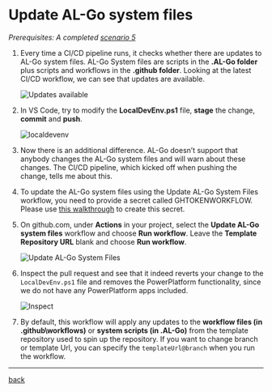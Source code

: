 # Update AL-Go system files

*Prerequisites: A completed [scenario 5](RegisterProductionEnvironment.md)*

1. Every time a CI/CD pipeline runs, it checks whether there are updates to AL-Go system files. AL-Go System files are scripts in the **.AL-Go folder** plus scripts and workflows in the **.github folder**. Looking at the latest CI/CD workflow, we can see that updates are available.

   ![Updates available](https://github.com/user-attachments/assets/81b20bd1-2fe9-4c03-970c-74c9f92ba726)

1. In VS Code, try to modify the **LocalDevEnv.ps1** file, **stage** the change, **commit** and **push**.

   ![localdevenv](https://github.com/microsoft/AL-Go/assets/10775043/9eb67bc0-5460-44c5-8ede-fc8f6545a821)

1. Now there is an additional difference. AL-Go doesn’t support that anybody changes the AL-Go system files and will warn about these changes. The CI/CD pipeline, which kicked off when pushing the change, tells me about this.

1. To update the AL-Go system files using the Update AL-Go System Files workflow, you need to provide a secret called GHTOKENWORKFLOW. Please use [this walkthrough](./GhTokenWorkflow.md) to create this secret.

1. On github.com, under **Actions** in your project, select the **Update AL-Go system files** workflow and choose **Run workflow**. Leave the **Template Repository URL** blank and choose **Run workflow**.

   ![Update AL-Go System Files](https://github.com/user-attachments/assets/890990e3-7681-4abe-ab93-b99eab75ebbe)

1. Inspect the pull request and see that it indeed reverts your change to the `LocalDevEnv.ps1` file and removes the PowerPlatform functionality, since we do not have any PowerPlatform apps included.

   ![Inspect](https://github.com/user-attachments/assets/faf9f848-85c0-4871-9e52-1fec2e1a70b8)

1. By default, this workflow will apply any updates to the **workflow files (in .github\\workflows)** or **system scripts (in .AL-Go)** from the template repository used to spin up the repository. If you want to change branch or template Url, you can specify the `templateUrl@branch` when you run the workflow.

______________________________________________________________________

[back](../README.md)
